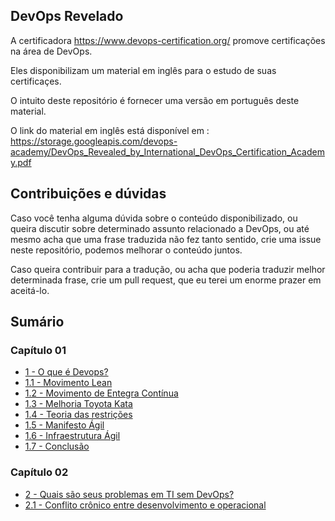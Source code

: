 ## DevOps Revelado

A certificadora https://www.devops-certification.org/ promove certificações na área de DevOps. 

Eles disponibilizam um material em inglês para o estudo de suas certificaçes.

O intuito deste repositório é fornecer uma versão em português deste material.

O link do material em inglês está disponível em : https://storage.googleapis.com/devops-academy/DevOps_Revealed_by_International_DevOps_Certification_Academy.pdf

## Contribuições e dúvidas


Caso você tenha alguma dúvida sobre o conteúdo disponibilizado, ou queira discutir sobre determinado assunto relacionado a DevOps, ou até mesmo acha que uma frase traduzida não fez tanto sentido, crie uma issue neste repositório, podemos melhorar o conteúdo juntos.


Caso queira contribuir para a tradução, ou acha que poderia traduzir melhor determinada frase, crie um pull request, que eu terei um enorme prazer em aceitá-lo.


## Sumário


### Capítulo 01


- [1 - O que é Devops?](https://github.com/lucasfantacuci/DevOpsRevelado/blob/master/CHAPTER01/1-WHATISDEVOPS.md)
- [1.1 - Movimento Lean](https://github.com/lucasfantacuci/DevOpsRevelado/blob/master/CHAPTER01/1-1-LEANMOVEMENT.md)
- [1.2 - Movimento de Entegra Contínua](https://github.com/lucasfantacuci/DevOpsRevelado/blob/master/CHAPTER01/1-2-CONTINUOUSDELIVERYMOVEMENT.md)
- [1.3 - Melhoria Toyota Kata](https://github.com/lucasfantacuci/DevOpsRevelado/blob/master/CHAPTER01/1-3-TOYOTAIMPROVEMENTKATA.md)
- [1.4 - Teoria das restrições](https://github.com/lucasfantacuci/DevOpsRevelado/blob/master/CHAPTER01/1-4-THEORYOFCONSTRAINTS.md)
- [1.5 - Manifesto Ágil](https://github.com/lucasfantacuci/DevOpsRevelado/blob/master/CHAPTER01/1-5-AGILEMANIFESTO.md)
- [1.6 - Infraestrutura Ágil](https://github.com/lucasfantacuci/DevOpsRevelado/blob/master/CHAPTER01/1-6-AGILEINFRASTRUCTURE.md)
- [1.7 - Conclusão](https://github.com/lucasfantacuci/DevOpsRevelado/blob/master/CHAPTER01/1-7-CONCLUSION.md)


### Capítulo 02 


- [2 - Quais são seus problemas em TI sem DevOps?](https://github.com/lucasfantacuci/DevOpsRevelado/blob/master/CHAPTER02/2-WHATISYOURPROBLEMSINTIWITHOUTDEVOPS.md)
- [2.1 - Conflito crônico entre desenvolvimento e operacional](https://github.com/lucasfantacuci/DevOpsRevelado/blob/master/CHAPTER02/2-1-CHRONICCONFLICTBETWEENDEVELOPMENTANDOPERATIONAL.md)
